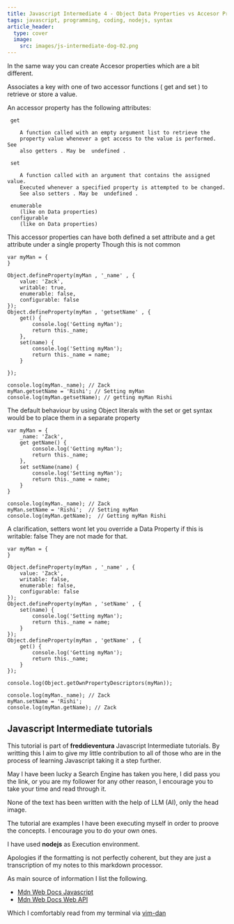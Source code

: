 ```yaml
---
title: Javascript Intermediate 4 - Object Data Properties vs Accesor Properties
tags: javascript, programming, coding, nodejs, syntax
article_header:
  type: cover
  image:
    src: images/js-intermediate-dog-02.png
---
```


In the same way you can create Accesor properties which are a bit different.

Associates a key with one of two accessor functions (  get and  set ) to retrieve or store a value.

An accessor property has the following attributes:

```
 get

    A function called with an empty argument list to retrieve the
    property value whenever a get access to the value is performed. See
    also getters . May be  undefined .

 set

    A function called with an argument that contains the assigned value.
    Executed whenever a specified property is attempted to be changed.
    See also setters . May be  undefined .

 enumerable
    (like on Data properties)
 configurable
    (like on Data properties)
```

This accessor properties can have both defined a set attribute and a get attribute under a single property
Though this is not common


```
var myMan = {
}

Object.defineProperty(myMan , '_name' , {
    value: 'Zack',
    writable: true,
    enumerable: false,
    configurable: false
});
Object.defineProperty(myMan , 'getsetName' , {
    get() {
        console.log('Getting myMan');
        return this._name;
    },
    set(name) {
        console.log('Setting myMan');
        return this._name = name;
    }

});

console.log(myMan._name); // Zack
myMan.getsetName = 'Rishi'; // Setting myMan
console.log(myMan.getsetName); // getting myMan Rishi
```

The default behaviour by using Object literals with the set or get syntax would be to place them in a separate property


```
var myMan = {
    _name: 'Zack',
    get getName() {
        console.log('Getting myMan');
        return this._name;
    },
    set setName(name) {
        console.log('Setting myMan');
        return this._name = name;
    }
}

console.log(myMan._name); // Zack
myMan.setName = 'Rishi';  // Setting myMan
console.log(myMan.getName);  // Getting myMan Rishi
```

A clarification, setters wont let you override a Data Property if this is writable: false
They are not made for that.

```
var myMan = {
}

Object.defineProperty(myMan , '_name' , {
    value: 'Zack',
    writable: false,
    enumerable: false,
    configurable: false
});
Object.defineProperty(myMan , 'setName' , {
    set(name) {
        console.log('Setting myMan');
        return this._name = name;
    }
});
Object.defineProperty(myMan , 'getName' , {
    get() {
        console.log('Getting myMan');
        return this._name;
    }
});

console.log(Object.getOwnPropertyDescriptors(myMan));

console.log(myMan._name); // Zack
myMan.setName = 'Rishi';
console.log(myMan.getName); // Zack
```


## Javascript Intermediate tutorials

This tutorial is part of **freddieventura** Javascript Intermediate tutorials.
By writting this I aim to give my little contribution to all of those who are in the process of learning Javascript taking it a step further.

May I have been lucky a Search Engine has taken you here, I did pass you the link, or you are my follower for any other reason, I encourage you to take your time and read through it.

None of the text has been written with the help of LLM (AI), only the head image.

The tutorial are examples I have been executing myself in order to proove the concepts.
I encourage you to do your own ones. 

I have used **nodejs** as Execution environment.


Apologies if the formatting is not perfectly coherent, but they are just a transcription of my notes to this markdown processor. 

As main source of information I list the following.
 - [Mdn Web Docs Javascript](https://developer.mozilla.org/en-US/docs/Web/JavaScript)
 - [Mdn Web Docs Web API](https://developer.mozilla.org/en-US/docs/Web/API)

Which I comfortably read from my terminal via [vim-dan](https://github.com/freddieventura/vim-dan)
